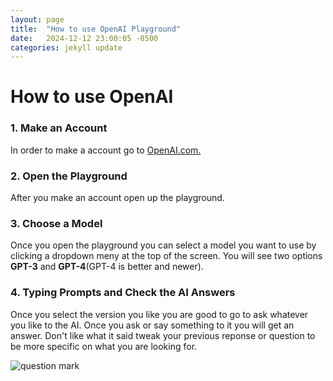 ```yaml
---
layout: page
title:  "How to use OpenAI Playground"
date:   2024-12-12 23:00:05 -0500
categories: jekyll update
---
```

# How to use OpenAI

### 1. **Make an Account**

In order to make a account go to [OpenAI.com.](https://openai.com/)

### 2. **Open the Playground**

After you make an account open up the playground.

### 3. **Choose a Model**

Once you open the playground you can select a model you want to use by clicking a dropdown meny at the top of the screen. You will see two options **GPT-3** and **GPT-4**(GPT-4 is better and newer).

### 4. **Typing Prompts and Check the AI Answers**

Once you select the version you like you are good to go to ask whatever you like to the AI. Once you ask or say something to it you will get an answer. Don't like what it said tweak your previous reponse or question to be more specific on what you are looking for.

![question mark](_site/assets/images/img2.jpg)
